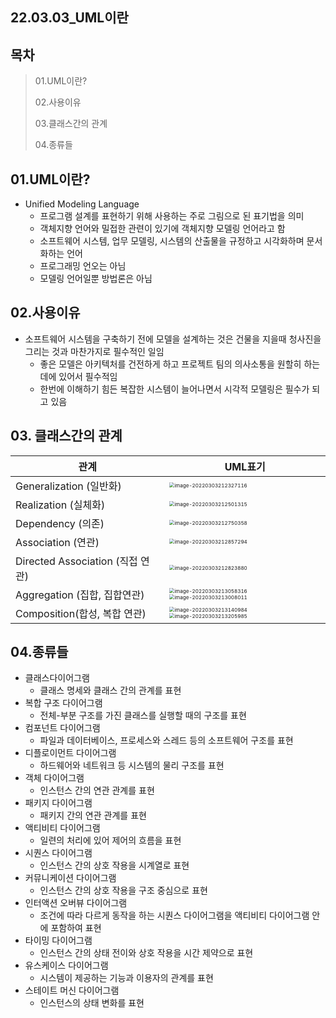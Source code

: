 ## 22.03.03_UML이란

## 목차

> 01.UML이란?
>
> 02.사용이유
>
> 03.클래스간의 관계
>
> 04.종류들

## 01.UML이란?

- Unified Modeling Language
  - 프로그램 설계를 표현하기 위해 사용하는 주로 그림으로 된 표기법을 의미
  - 객체지향 언어와 밀접한 관련이 있기에 객체지향 모델링 언어라고 함
  - 소프트웨어 시스템, 업무 모델링, 시스템의 산출물을 규정하고 시각화하며 문서화하는 언어
  - 프로그래밍 언오는 아님
  - 모델링 언어일뿐 방법론은 아님

## 02.사용이유

- 소프트웨어 시스템을 구축하기 전에 모델을 설계하는 것은 건물을 지을때 청사진을 그리는 것과 마찬가지로 필수적인 일임
  - 좋은 모델은 아키텍처를 건전하게 하고 프로젝트 팀의 의사소통을 원할히 하는데에 있어서 필수적임
  - 한번에 이해하기 힘든 복잡한 시스템이 늘어나면서 시각적 모델링은 필수가 되고 있음

## 03. 클래스간의 관계

| 관계                             | UML표기                                                      |
| -------------------------------- | ------------------------------------------------------------ |
| Generalization (일반화)          | <img src="22.03.03_UML이란.assets/image-20220303212327116.png" alt="image-20220303212327116" style="zoom:50%;" /> |
| Realization (실체화)             | <img src="22.03.03_UML이란.assets/image-20220303212501315.png" alt="image-20220303212501315" style="zoom:50%;" /> |
| Dependency (의존)                | <img src="22.03.03_UML이란.assets/image-20220303212750358.png" alt="image-20220303212750358" style="zoom:50%;" /> |
| Association (연관)               | <img src="22.03.03_UML이란.assets/image-20220303212857294.png" alt="image-20220303212857294" style="zoom:50%;" /> |
| Directed Association (직접 연관) | <img src="22.03.03_UML이란.assets/image-20220303212823880.png" alt="image-20220303212823880" style="zoom:50%;" /> |
| Aggregation (집합, 집합연관)     | <img src="22.03.03_UML이란.assets/image-20220303213058316.png" alt="image-20220303213058316" style="zoom:50%;" /><img src="22.03.03_UML이란.assets/image-20220303213008011.png" alt="image-20220303213008011" style="zoom:50%;" /> |
| Composition(합성, 복합 연관)     | <img src="22.03.03_UML이란.assets/image-20220303213140984.png" alt="image-20220303213140984" style="zoom:50%;" /><img src="22.03.03_UML이란.assets/image-20220303213205985.png" alt="image-20220303213205985" style="zoom:50%;" /> |

## 04.종류들

- 클래스다이어그램
  - 클래스 명세와 클래스 간의 관계를 표현
- 복합 구조 다이어그램
  - 전체-부분 구조를 가진 클래스를 실행할 때의 구조를 표현
- 컴포넌트 다이어그램
  - 파일과 데이터베이스, 프로세스와 스레드 등의 소프트웨어 구조를 표현
- 디플로이먼트 다이어그램
  - 하드웨어와 네트워크 등 시스템의 물리 구조를 표현
- 객체 다이어그램
  - 인스턴스 간의 연관 관계를 표현
- 패키지 다이어그램
  - 패키지  간의 연관 관계를 표현
- 액티비티 다이어그램
  - 일련의 처리에 있어 제어의 흐름을 표현
- 시퀀스 다이어그램
  - 인스턴스 간의 상호 작용을 시계열로 표현
- 커뮤니케이션 다이어그램
  - 인스턴스 간의 상호 작용을 구조 중심으로 표현
- 인터액션 오버뷰 다이어그램
  - 조건에 따라 다르게 동작을 하는 시퀀스 다이어그램을 액티비티 다이어그램 안에 포함하여 표현
- 타이밍 다이어그램
  - 인스턴스 간의 상태 전이와 상호 작용을 시간 제약으로 표현
- 유스케이스 다이어그램
  - 시스템이 제공하는 기능과 이용자의 관계를 표현
- 스테이트 머신 다이어그램
  - 인스턴스의 상태 변화를 표현

